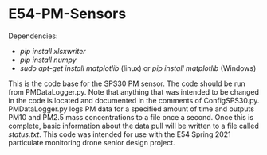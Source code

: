 # E54-PM-Sensors
Dependencies:
* *pip install xlsxwriter*
* *pip install numpy*
* *sudo apt-get install matplotlib* (linux) or *pip install matplotlib* (Windows)

This is the code base for the SPS30 PM sensor. The code should be run from PMDataLogger.py.
Note that anything that was intended to be changed in the code is located and documented in the comments
of ConfigSPS30.py. PMDataLogger.py logs PM data for a specified amount of time and outputs PM10 and PM2.5 mass concentrations to a file once a second. Once this is complete, basic information about the data pull will be written to a file called *status.txt*. This code was intended for use with the E54 Spring 2021 particulate monitoring
drone senior design project. 
